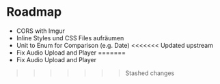 # Roadmap

- CORS with Imgur
- Inline Styles und CSS Files aufräumen
- Unit to Enum for Comparison (e.g. Date)
<<<<<<< Updated upstream
- Fix Audio Upload and Player
=======
- Fix Audio Upload and Player
>>>>>>> Stashed changes
